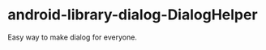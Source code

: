 android-library-dialog-DialogHelper
===================================

Easy way to make dialog for everyone.
